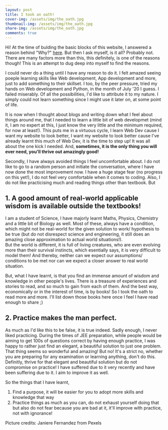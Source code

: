 ```yaml
---
layout: post
title: I took an oath!
cover-img: /assets/img/the_oath.jpg
thumbnail-img: /assets/img/the_oath.jpg
share-img: /assets/img/the_oath.jpg
comments: true
---
```


Hi!
At the time of bulding the basic blocks of this website, I answered a reason behind "Why?" [here](https://vishwaraj2812.github.io/mypage.github.io/aboutme/). But then I ask myself, is it all? Probably not. There are many factors more than this, this definitely, is one of the reasons though! This is an attempt to dug deep into myself to find the reasons.

I could never do a thing until I have any reason to do it. I felt amazed seeing poeple learning skills like Web development, App development and more, just to add something 
to their skillset. I too, by the peer pressure, tried my hands on Web development and Python, in the month of July '20 I guess. I failed miserably. Of all the possibilities, I'd like to attribute it to my nature. I simply could not learn something since I might use it later on, at some point of life.

It is now when I thought about blogs and writing down what I feel about things around me, that I needed to learn a little bit of web developmet (mind it, I am no expert at this, I just know the very little and the minimum required, for now at least!). This puts me in a virtuous cycle, I learn Web Dev cause I want my website to look better, I want my website to look better cause I've already learnt this much of Web Dev, it is the time to step up! It was all about the one kick I needed. And, **sometimes, it is the only thing you will ever need, you'll thrive out amazingly good!**

Secondly, I have always avoided things I feel uncomfortable about. I do not like to go to a random person and initiate the conversation, where I have now done the most improvement now. I have a huge stage fear (no progress on this yet!), I do not feel very comfortable when it comes to coding. Also, I do not like practicising much and reading things other than textbook. But  
## 1. A good amount of real-world applicable wisdom is available outside the textbooks!  
I am a student of Science, I have majorly learnt Maths, Physics, Chemistry and a little bit of Biology as well. Most of these, always have a condition, which might not be real-world for the given solution to work/ hypothesis to be true (but do not disrespect science and engineering, it still does an amazing close approximation to actual world situations!).  
But the world is different, it is full of living creatures, who are even evolving more than their survival instincts, which esentially says, it is very difficult to model them! And thereby, neither can we expect our assumptions/ conditions to be met nor can we expect a closer answer to real world situation.

But, what I have learnt, is that you find an immense amount of wisdom and knowledge in other people's lives. There is a treasure of experiences and stories to read, and so much to gain from each of them. And the best way, economically or in the interest of time, is by books! So I took the oath to read more and more. I'll list down those books here once I feel I have read enough to share ;)

## 2. Practice makes the man perfect.  
As much as I'd like this to be false, it is true indeed. Sadly enough, I never liked practicing. During the times of JEE preparation, while people would be aiming to get 100s of questions correct by having enough practice, I was happy to rather just find an elegant, a beautiful solution to just one problem. That thing seems so wonderful and amazing! But no! It's a strict no, whether you are preparing for any examination or learning anything, don't do this. Definitly, thrive for that elegant and beautiful solution but do not compromise on practice! I have suffered due to it very recently and have been suffering due to it. I aim to improve it as well.


So the things that I have learnt,
1. Find a purpose, it will be easier for you to adopt more skills and knowledge that way
2. Practice things as much as you can, do not exhaust yourself doing that but also do not fear because you are bad at it, it'll improve with practice, not with ignorance!

Picture credits: Janiere Fernandez from Pexels
